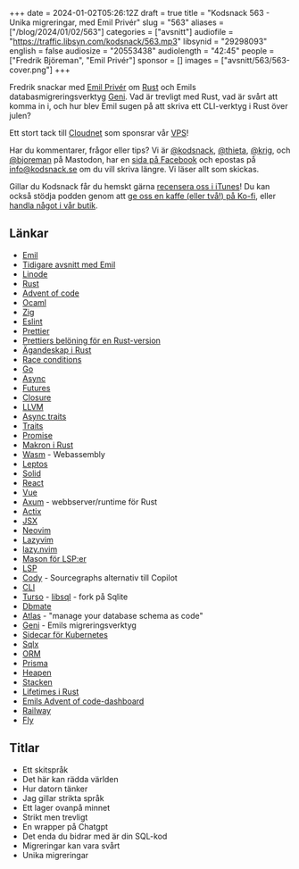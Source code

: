 +++
date = 2024-01-02T05:26:12Z
draft = true
title = "Kodsnack 563 - Unika migreringar, med Emil Privér"
slug = "563"
aliases = ["/blog/2024/01/02/563"]
categories = ["avsnitt"]
audiofile = "https://traffic.libsyn.com/kodsnack/563.mp3"
libsynid = "29298093"
english = false
audiosize = "20553438"
audiolength = "42:45"
people = ["Fredrik Björeman", "Emil Privér"]
sponsor = []
images = ["avsnitt/563/563-cover.png"]
+++

Fredrik snackar med [Emil Privér](https://priver.dev/) om [Rust](https://www.rust-lang.org/) och Emils databasmigreringsverktyg [Geni](https://priver.dev/blog/geni-database-migration-tool/). Vad är trevligt med Rust, vad är svårt att komma in i, och hur blev Emil sugen på att skriva ett CLI-verktyg i Rust över julen?

Ett stort tack till [Cloudnet](https://www.cloudnet.se) som sponsrar vår [VPS](https://en.wikipedia.org/wiki/Virtual_private_server)!

Har du kommentarer, frågor eller tips? Vi är [@kodsnack](https://social.podsnack.se/@kodsnack), [@thieta](https://6510.nu/@thieta), [@krig](https://6510.nu/@krig), och [@bjoreman](https://toot.cafe/@bjoreman) på Mastodon, har en [sida på Facebook](https://www.facebook.com/) och epostas på [info@kodsnack.se](mailto:info@kodsnack.se) om du vill skriva längre. Vi läser allt som skickas.

Gillar du Kodsnack får du hemskt gärna [recensera oss i iTunes](https://itunes.apple.com/se/podcast/kodsnack/id561631498?l=en)! Du kan också stödja podden genom att <a href="https://ko-fi.com/kodsnack" rel="payment">ge oss en kaffe (eller två!) på Ko-fi</a>, eller [handla något i vår butik](https://shop.spreadshirt.se/kodsnack/).

## Länkar ##
* [Emil](https://priver.dev/)
* [Tidigare avsnitt med Emil](https://kodsnack.se/people/emil-priv%C3%A9r/)
* [Linode](https://en.wikipedia.org/wiki/Linode)
* [Rust](https://www.rust-lang.org/)
* [Advent of code](https://adventofcode.com/)
* [Ocaml](https://en.wikipedia.org/wiki/OCaml)
* [Zig](https://ziglang.org/)
* [Eslint](https://eslint.org/)
* [Prettier](https://prettier.io/)
* [Prettiers belöning för en Rust-version](https://prettier.io/blog/2023/11/27/20k-bounty-was-claimed)
* [Ägandeskap i Rust](https://doc.rust-lang.org/book/ch04-00-understanding-ownership.html)
* [Race conditions](https://en.wikipedia.org/wiki/Race_condition)
* [Go](https://en.wikipedia.org/wiki/Go_%28programming_language%29)
* [Async](https://en.wikipedia.org/wiki/Async/await)
* [Futures](https://en.wikipedia.org/wiki/Futures_and_promises)
* [Closure](https://en.wikipedia.org/wiki/Closure_%28computer_programming%29)
* [LLVM](https://en.wikipedia.org/wiki/LLVM)
* [Async traits](https://rust-lang.github.io/async-book/07_workarounds/05_async_in_traits.html)
* [Traits](https://doc.rust-lang.org/rust-by-example/trait.html?highlight=dynamic%20traits#traits)
* [Promise](https://docs.rs/promises/latest/promises/struct.Promise.html)
* [Makron i Rust](https://doc.rust-lang.org/book/ch19-06-macros.html)
* [Wasm](https://en.wikipedia.org/wiki/WebAssembly) - Webassembly
* [Leptos](https://leptos.dev/)
* [Solid](https://www.solidjs.com/)
* [React](https://en.wikipedia.org/wiki/React_%28software%29)
* [Vue](https://en.wikipedia.org/wiki/Vue.js)
* [Axum](https://github.com/tokio-rs/axum) - webbserver/runtime för Rust
* [Actix](https://actix.rs/)
* [JSX](https://en.wikipedia.org/wiki/JSX_%28JavaScript%29)
* [Neovim](https://neovim.io/)
* [Lazyvim](https://www.lazyvim.org/)
* [lazy.nvim](https://github.com/folke/lazy.nvim)
* [Mason för LSP:er](https://github.com/williamboman/mason-lspconfig.nvim)
* [LSP](https://en.wikipedia.org/wiki/Language_Server_Protocol)
* [Cody](https://sourcegraph.com/cody) - Sourcegraphs alternativ till Copilot
* [CLI](https://en.wikipedia.org/wiki/Command-line_interface)
* [Turso](https://turso.tech/) - [libsql](https://turso.tech/libsql) - fork på Sqlite
* [Dbmate](https://github.com/amacneil/dbmate)
* [Atlas](https://atlasgo.io/) - "manage your database schema as code"
* [Geni](https://priver.dev/blog/geni-database-migration-tool/) - Emils migreringsverktyg
* [Sidecar för Kubernetes](https://kubernetes.io/docs/concepts/workloads/pods/sidecar-containers/)
* [Sqlx](https://github.com/launchbadge/sqlx)
* [ORM](https://en.wikipedia.org/wiki/Object%E2%80%93relational_mapping)
* [Prisma](https://www.prisma.io/)
* [Heapen](https://en.wikipedia.org/wiki/C_dynamic_memory_allocation)
* [Stacken](https://en.wikipedia.org/wiki/Stack_%28abstract_data_type%29)
* [Lifetimes i Rust](https://doc.rust-lang.org/rust-by-example/scope/lifetime.html)
* [Emils Advent of code-dashboard](https://github.com/emilpriver/rust-leptos-aoc-leaderbord)
* [Railway](https://railway.app/)
* [Fly](https://fly.io/)

## Titlar ##
* Ett skitspråk
* Det här kan rädda världen
* Hur datorn tänker
* Jag gillar strikta språk
* Ett lager ovanpå minnet
* Strikt men trevligt
* En wrapper på Chatgpt
* Det enda du bidrar med är din SQL-kod
* Migreringar kan vara svårt
* Unika migreringar